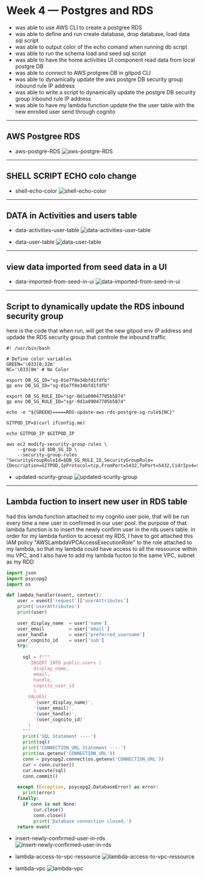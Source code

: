 # Week 4 — Postgres and RDS

- was able to use AWS CLI to create a postgree RDS  
- was able to define and run create database, drop database, load data sql script
- was able to output color of the echo comand when running db script  
- was able to run the schema load and seed sql script 
- was able to have the home activities UI component read data from local postgre DB
- was able to connect to AWS protgree DB in gitpod CLI
- was able to dynamically update the aws postgre DB security group inbound rule IP address
- was able to write a script to dynamically update the postgre DB security group inbound rule IP address
- was able to have my lambda function update the the user table with the new enrolled user send through cognito




---
##  AWS Postgree RDS

- aws-postgre-RDS
![aws-postgre-RDS](assets/aws-postgre-RDS.png)

---
##  SHELL SCRIPT ECHO colo change 

- shell-echo-color
![shell-echo-color](assets/shell-echo-color.png)

---
##  DATA in Activities and users table 

- data-activities-user-table
![data-activities-user-table](assets/data-activities-user-table.png)

- data-user-table
![data-user-table](assets/data-userr-table.png)


---
##  view data imported from seed data in a UI 

- data-imported-from-seed-in-ui
![data-imported-from-seed-in-ui](assets/data-imported-from-seed-in-ui.png)

---
##  Script to dynamically update the RDS inbound security group 

here is the code that when run, will get the new gitpod env IP address and updade the RDS security group that controle the inbound traffic
``` shell
#! /usr/bin/bash

# Define color variables
GREEN='\033[0;32m'
NC='\033[0m' # No Color

export DB_SG_ID="sg-01e7f8e34bfd1fdfb"
gp env DB_SG_ID="sg-01e7f8e34bfd1fdfb"

export DB_SG_RULE_ID="sgr-0d1a09047705b5874"
gp env DB_SG_RULE_ID="sgr-0d1a09047705b5874"

echo -e "${GREEN}=====RDS-update-aws-rds-postgre-sg-rule${NC}"

GITPOD_IP=$(curl ifconfig.me)

echo GITPOD_IP $GITPOD_IP 

aws ec2 modify-security-group-rules \
    --group-id $DB_SG_ID \
    --security-group-rules "SecurityGroupRuleId=$DB_SG_RULE_ID,SecurityGroupRule={Description=GITPOD,IpProtocol=tcp,FromPort=5432,ToPort=5432,CidrIpv4=$GITPOD_IP/32}"
```
- updated-scurity-group
![updated-scurity-group](assets/updated-scurity-group.png)


---
##  Lambda fuction to insert new user in RDS table 

had this lamda function attached to my cognito user pole, that will be run every time a new user in confirmed in our user pool. the purpose of that lambda function is to insert the newly confirm user in the rds users table.
in order for my lambda funtion to accesst my RDS, I have to got attached this IAM policy "AWSLambdaVPCAccessExecutionRole" to the role attached to my lambda, so that my lambda could have access to all the ressource within mu VPC, and I also have to add my lambda fucton to the same VPC, subnet as my RDD 

``` python
import json
import psycopg2
import os

def lambda_handler(event, context):
    user = event['request']['userAttributes']
    print('userAttributes')
    print(user)

    user_display_name  = user['name']
    user_email         = user['email']
    user_handle        = user['preferred_username']
    user_cognito_id    = user['sub']
    try:
     
      sql = f"""
         INSERT INTO public.users (
          display_name, 
          email,
          handle, 
          cognito_user_id
          ) 
        VALUES(
          '{user_display_name}', 
          '{user_email}', 
          '{user_handle}', 
          '{user_cognito_id}'
        )
      """
      print('SQL Statement ----')
      print(sql)
      print('CONNECTION_URL Statement ----')
      print(os.getenv('CONNECTION_URL'))
      conn = psycopg2.connect(os.getenv('CONNECTION_URL'))
      cur = conn.cursor()
      cur.execute(sql)
      conn.commit() 

    except (Exception, psycopg2.DatabaseError) as error:
      print(error)
    finally:
      if conn is not None:
          cur.close()
          conn.close()
          print('Database connection closed.')
    return event

```
- insert-newly-confirmed-user-in-rds
![insert-newly-confirmed-user-in-rds](assets/insert-newly-confirmed-user-in-rds.png)

- lambda-access-to-vpc-ressource
![ilambda-access-to-vpc-ressource](assets/lambda-access-to-vpc-ressource.png)

- lambda-vpc
![lambda-vpc](assets/lambda-vpc.png)







